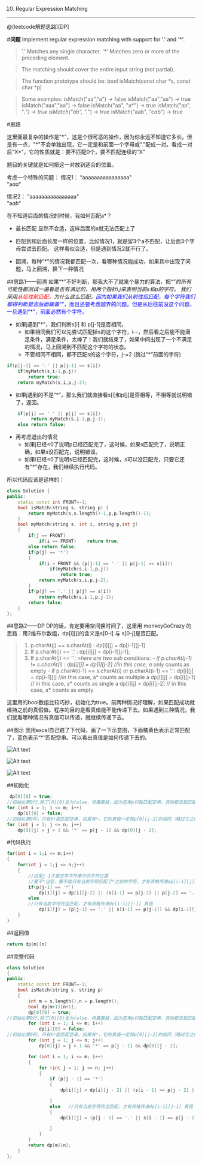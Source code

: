 010. Regular Expression Matching
---

 @(leetcode解题思路)[DP]
 
#**问题**
Implement regular expression matching with support for '.' and '*'.

>'.' Matches any single character.
'*' Matches zero or more of the preceding element.

>The matching should cover the entire input string (not partial).

>The function prototype should be:
bool isMatch(const char *s, const char *p)

>Some examples:
isMatch("aa","a") → false
isMatch("aa","aa") → true
isMatch("aaa","aa") → false
isMatch("aa", "a*") → true
isMatch("aa", ".*") → true
isMatch("ab", ".*") → true
isMatch("aab", "c*a*b") → true


#思路

这里面最复杂的操作是"\*"，这是个很可恶的操作，因为你永远不知道它多长。但是有一点，"\*"不会单独出现，它一定是和前面一个字母或"."配成一对。看成一对后"X*"，它的性质就是：要不匹配0个，要不匹配连续的“X”

题目的关键就是如何把这一对放到适合的位置。

考虑一个特殊的问题：
情况1：
“aaaaaaaaaaaaaaaa"  
"a*aa*"

情况2：
“aaaaaaaaaaaaaaaa"  
"a*ab*"

在不知道后面的情况的时候，我如何匹配a*？
- 最长匹配
	显然不合适，这样后面的a就无法匹配上了
	
- 匹配到和后面长度一样的位置，比如情况1，就是留3个a不匹配，让后面3个字母尝试去匹配。
	这样看似合适，但是遇到情况2就不行了。
- 回溯，每种"*"的情况我都匹配一次，看哪种情况能成功，如果其中出现了问题，马上回溯，换下一种情况



##思路1——回溯
如果“\*”不好判断，那我大不了就来个暴力的算法，把“*”的所有可能性都测试一遍看是否有满足的，用两个指针i,j来表明当前s和p的字符。
我们采用<font color=red>从后往前匹配</font>，为什么这么匹配，<font color=blue>因为如果我们从前往后匹配，每个字符我们都得判断是否后面跟着“*”，而且还要考虑越界的问题。但是从后往前没这个问题，一旦遇到“\*”，前面必然有个字符。</font>

- 如果j遇到"\*"，我们判断s[i] 和 p[j-1]是否相同，
	- 如果相同我们可以先尝试匹配掉s的这个字符，i--，然后看之后能不能满足条件，满足条件，太棒了！我们就结束了，如果中间出现了一个不满足的情况，马上回溯到不匹配这个字符的状态。
	- 不管相同不相同，都不匹配s的这个字符，j-=2 (跳过“\*”前面的字符)
```c++
if(p[j-1] == '.' || p[j-1] == s[i])
    if(myMatch(s,i-1,p,j))
	    return true;
    return myMatch(s,i,p,j-2);
```
- 如果j遇到的不是“*”，那么我们就直接看s[i]和p[j]是否相等，不相等就说明错了，返回。

```c++
    if(p[j] == '.' || p[j] == s[i])
         return myMatch(s,i-1,p,j-1);
	else return false;
```
- 再考虑退出的情况
	- 如果j已经<0了说明p已经匹配完了，这时候，如果s匹配完了，说明正确，如果s没匹配完，说明错误。
	- 如果i已经<0了说明s已经匹配完，这时候，s可以没匹配完，只要它还有"\*"存在，我们继续执行代码。


所以代码应该是这样的：

```c++
class Solution {
public:
    static const int FRONT=-1;
    bool isMatch(string s, string p) {
        return myMatch(s,s.length()-1,p,p.length()-1);
    }
    bool myMatch(string s, int i, string p,int j)
    {
        if(j == FRONT)
            if(i == FRONT)    return true;
        else return false;
        if(p[j] == '*')
        {
            if(i > FRONT && (p[j-1] == '.' || p[j-1] == s[i]))
                if(myMatch(s,i-1,p,j))
                    return true;
            return myMatch(s,i,p,j-2);
        }
        if(p[j] == '.' || p[j] == s[i])
            return myMatch(s,i-1,p,j-1);
        return false;
    }
};

```

##思路2——DP
DP的话，肯定要用空间换时间了，这里用 monkeyGoCrazy 的思路：用2维布尔数组，dp[i][j]的含义是s[0-i] 与 s[0-j]是否匹配。

>1. p.charAt(j) == s.charAt(i) :  dp[i][j] = dp[i-1][j-1]
>2. If p.charAt(j) == '.' : dp[i][j] = dp[i-1][j-1];
>3. If p.charAt(j) == '*': 
	>here are two sub conditions:
	   - if p.charAt(j-1) != s.charAt(i) : dp[i][j] = dp[i][j-2]  //in this case, a* only counts as empty
	   -  if p.charAt(i-1) == s.charAt(i) or p.charAt(i-1) == '.':
                              dp[i][j] = dp[i-1][j]    //in this case, a* counts as multiple a 
							dp[i][j] = dp[i][j-1]   // in this case, a* counts as single a
                           dp[i][j] = dp[i][j-2]   // in this case, a* counts as empty


这里用的bool数组比较巧妙，初始化为true。前两种情况好理解，如果匹配成功就维持之前的真假值。程序的目的是看真值能不能传递下去。如果遇到三种情况，我们就看哪种情况有真值可以传递，就继续传递下去。

##图示
我用excel自己跑了下代码，画了一下示意图，下面橘黄色表示正常匹配了，蓝色表示“\*”匹配空串。可以看出真值是如何传递下去的。

![Alt text](./1460723068367.png)

![Alt text](./1460724147977.png)

![Alt text](./1460724161261.png)




##初始化
```c++
 dp[0][0] = true;
//初始化第0行,除了[0][0]全为false，毋庸置疑，因为空串p只能匹配空串，其他都无能匹配
for (int i = 1; i <= m; i++) 
	dp[i][0] = false; 
//初始化第0列，只有X*能匹配空串，如果有*，它的真值一定和p[0][j-2]的相同（略过它之前的符号）
for (int j = 1; j <= n; j++) 
    dp[0][j] = j > 1 && '*' == p[j - 1] && dp[0][j - 2];
```

#代码执行
```c++
for(int i = 1;i <= m;i++)
{
	for(int j = 1;j <= n;j++)
	{
		//这里j-1才是正常字符串中的字符位置
		//要不*当空，要不就只有当前字符匹配了*之前的字符，才有资格传递dp[i-1][j]真值
		if(p[j-1] == '*')
			dp[i][j] = dp[i][j-2] || (s[i-1] == p[j-2] || p[j-2] == '.') && dp[i-1][j];
		else 
		//只有当前字符完全匹配，才有资格传递dp[i-1][j-1] 真值
			dp[i][j] = (p[j-1] == '.' || s[i-1] == p[j-1]) && dp[i-1][j-1];
	}
}

```

##返回值
```c++
return dp[m][n]
```

##完整代码
```c++
class Solution
{
public:
    static const int FRONT=-1;
    bool isMatch(string s, string p)
    {
        int m = s.length(),n = p.length();
        bool dp[m+1][n+1];
        dp[0][0] = true;
//初始化第0行,除了[0][0]全为false，毋庸置疑，因为空串p只能匹配空串，其他都无能匹配
        for (int i = 1; i <= m; i++)
            dp[i][0] = false;
//初始化第0列，只有X*能匹配空串，如果有*，它的真值一定和p[0][j-2]的相同（略过它之前的符号）
        for (int j = 1; j <= n; j++)
            dp[0][j] = j > 1 && '*' == p[j - 1] && dp[0][j - 2];

        for (int i = 1; i <= m; i++)
        {
            for (int j = 1; j <= n; j++)
            {
                if (p[j - 1] == '*')
                {
                    dp[i][j] = dp[i][j - 2] || (s[i - 1] == p[j - 2] || p[j - 2] == '.') && dp[i - 1][j];

                }
                else   //只有当前字符完全匹配，才有资格传递dp[i-1][j-1] 真值
                {
                    dp[i][j] = (p[j - 1] == '.' || s[i - 1] == p[j - 1]) && dp[i - 1][j - 1];

                }
            }
        }
        return dp[m][n];
    }
};
```


